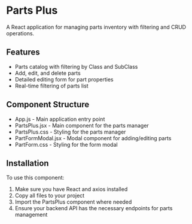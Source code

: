 # Parts Plus

A React application for managing parts inventory with filtering and CRUD operations.

## Features

- Parts catalog with filtering by Class and SubClass
- Add, edit, and delete parts
- Detailed editing form for part properties
- Real-time filtering of parts list

## Component Structure

- App.js - Main application entry point
- PartsPlus.jsx - Main component for the parts manager
- PartsPlus.css - Styling for the parts manager
- PartFormModal.jsx - Modal component for adding/editing parts
- PartForm.css - Styling for the form modal

## Installation

To use this component:

1. Make sure you have React and axios installed
2. Copy all files to your project
3. Import the PartsPlus component where needed
4. Ensure your backend API has the necessary endpoints for parts management

